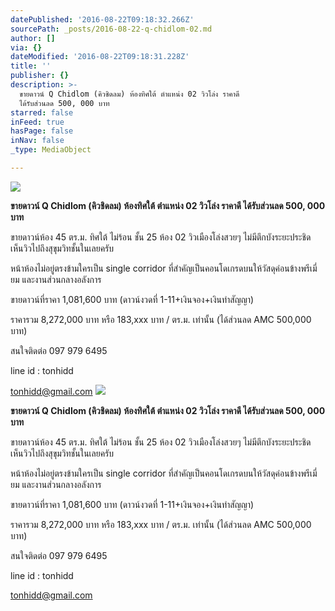 ```yaml
---
datePublished: '2016-08-22T09:18:32.266Z'
sourcePath: _posts/2016-08-22-q-chidlom-02.md
author: []
via: {}
dateModified: '2016-08-22T09:18:31.228Z'
title: ''
publisher: {}
description: >-
  ขายดาวน์ Q Chidlom (คิวชิดลม) ห้องทิศใต้ ตำแหน่ง 02 วิวโล่ง ราคาดี
  ได้รับส่วนลด 500, 000 บาท
starred: false
inFeed: true
hasPage: false
inNav: false
_type: MediaObject

---
```

![](https://the-grid-user-content.s3-us-west-2.amazonaws.com/9a4dc268-bd57-4b06-81cb-a135efaf3adc.jpg)

**ขายดาวน์ Q Chidlom (คิวชิดลม) ห้องทิศใต้ ตำแหน่ง 02 วิวโล่ง ราคาดี ได้รับส่วนลด 500, 000 บาท**

ขายดาวน์ห้อง 45 ตร.ม. ทิศใต้ ไม่ร้อน ชั้น 25 ห้อง 02 วิวเมืองโล่งสวยๆ ไม่มีตึกบังระยะประชิด เห็นวิวไปถึงสุขุมวิทชั้นในเลยครับ

หน้าห้องไม่อยู่ตรงข้ามใครเป็น single corridor ที่สำคัญเป็นคอนโดเกรดบนให้วัสดุค่อนข้างพรีเมี่ยม และงานส่วนกลางอลังการ

ขายดาวน์ที่ราคา 1,081,600 บาท (ดาวน์งวดที่ 1-11+เงินจอง+เงินทำสัญญา)

ราคารวม 8,272,000 บาท หรือ 183,xxx บาท / ตร.ม. เท่านั้น (ได้ส่วนลด AMC 500,000 บาท)

สนใจติดต่อ 097 979 6495

line id : tonhidd

tonhidd@gmail.com
![](https://the-grid-user-content.s3-us-west-2.amazonaws.com/a9f629c9-52c6-4ae0-9009-a365d15cafad.jpg)

**ขายดาวน์ Q Chidlom (คิวชิดลม) ห้องทิศใต้ ตำแหน่ง 02 วิวโล่ง ราคาดี ได้รับส่วนลด 500, 000 บาท**

ขายดาวน์ห้อง 45 ตร.ม. ทิศใต้ ไม่ร้อน ชั้น 25 ห้อง 02 วิวเมืองโล่งสวยๆ ไม่มีตึกบังระยะประชิด เห็นวิวไปถึงสุขุมวิทชั้นในเลยครับ

หน้าห้องไม่อยู่ตรงข้ามใครเป็น single corridor ที่สำคัญเป็นคอนโดเกรดบนให้วัสดุค่อนข้างพรีเมี่ยม และงานส่วนกลางอลังการ

ขายดาวน์ที่ราคา 1,081,600 บาท (ดาวน์งวดที่ 1-11+เงินจอง+เงินทำสัญญา)

ราคารวม 8,272,000 บาท หรือ 183,xxx บาท / ตร.ม. เท่านั้น (ได้ส่วนลด AMC 500,000 บาท)

สนใจติดต่อ 097 979 6495

line id : tonhidd

tonhidd@gmail.com